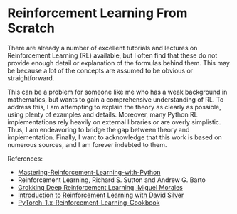 # Reinforcement Learning From Scratch


There are already a number of excellent tutorials and lectures on Reinforcement Learning (RL) available, but I often find that these do not provide enough detail or explanation of the formulas behind them. This may be because a lot of the concepts are assumed to be obvious or straightforward. 

This can be a problem for someone like me who has a weak background in mathematics, but wants to gain a comprehensive understanding of RL. To address this, I am attempting to explain the theory as clearly as possible, using plenty of examples and details. Moreover, many Python RL implementations rely heavily on external libraries or are overly simplistic. Thus, I am endeavoring to bridge the gap between theory and implementation. Finally, I want to acknowledge that this work is based on numerous sources, and I am forever indebted to them.

References:
- [Mastering-Reinforcement-Learning-with-Python](https://github.com/PacktPublishing/Mastering-Reinforcement-Learning-with-Python)
- Reinforcement Learning, Richard S. Sutton and Andrew G. Barto
- [Grokking Deep Reinforcement Learning, Miguel Morales](https://github.com/mimoralea/gdrl)
- [Introduction to Reinforcement Learning with David Silver](https://www.deepmind.com/learning-resources/introduction-to-reinforcement-learning-with-david-silver)
- [PyTorch-1.x-Reinforcement-Learning-Cookbook](https://github.com/PacktPublishing/PyTorch-1.x-Reinforcement-Learning-Cookbook)



